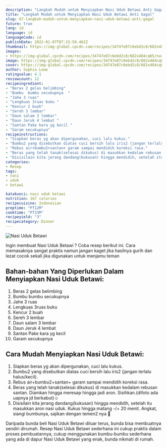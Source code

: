 ```yaml
---
description: "Langkah Mudah untuk Menyiapkan Nasi Uduk Betawi Anti Gagal"
title: "Langkah Mudah untuk Menyiapkan Nasi Uduk Betawi Anti Gagal"
slug: 67-langkah-mudah-untuk-menyiapkan-nasi-uduk-betawi-anti-gagal
future: true
lang: id
language: id
languageCode: id
publishDate: 2022-01-07T07:15:59.462Z 
thumbnail: https://img-global.cpcdn.com/recipes/34747e87c6ebd2c8/682x484cq65/nasi-uduk-betawi-foto-resep-utama.png
images:
- https://img-global.cpcdn.com/recipes/34747e87c6ebd2c8/682x484cq65/nasi-uduk-betawi-foto-resep-utama.png
image: https://img-global.cpcdn.com/recipes/34747e87c6ebd2c8/682x484cq65/nasi-uduk-betawi-foto-resep-utama.png
cover: https://img-global.cpcdn.com/recipes/34747e87c6ebd2c8/682x484cq65/nasi-uduk-betawi-foto-resep-utama.png
author: Sophia Lowe
ratingvalue: 4.1
reviewcount: 12
recipeingredient:
- "Beras 2 gelas belimbing"
- "Bumbu  bumbu secukupnya  "
- "Jahe 3 ruas"
- "Lengkuas 3ruas buku "
- "Kencur 2 buah"
- "Sereh 3 lembar"
- "Daun salam 3 lembar"
- "Daun Jeruk 4 lembat "
- "Santan Pake kara yg kecil "
- "Garam secukupnya"
recipeinstructions:
- "Siapkan beras yg akan dipergunakan, cuci lalu kukus."
- "Bumbu2 yang disebutkan diatas cuci bersih lalu iris2 (jangan terlalu halus/kecil)."
- "Rebus air+bumbu2+santan+ garam sampai mendidih koreksi rasa."
- "Beras yang telah tanak(selesai dikukus) di masukkan kedalam rebusan santan. Diamkan hingga meresap hingga jadi aron. Sisihkan.(difoto ada uapnya jd berkabut)☺"
- "Disisilain kita jerang dandang(kukusan) hingga mendidih, setelah itu masukkan aron nasi uduk. Kukus hingga matang -/+ 20 menit. Angkat, siangi bumbunya, sajikan dengan temen2 nya 🤤"
categories:
- Resep
tags:
- nasi
- uduk
- betawi

katakunci: nasi uduk betawi 
nutrition: 167 calories
recipecuisine: Indonesian
preptime: "PT12M"
cooktime: "PT33M"
recipeyield: "3"
recipecategory: Dinner
---
```



![Nasi Uduk Betawi](https://img-global.cpcdn.com/recipes/34747e87c6ebd2c8/682x484cq65/nasi-uduk-betawi-foto-resep-utama.png)

Ingin membuat Nasi Uduk Betawi ? Coba resep berikut ini. Cara memasaknya sangat praktis namun jangan kaget jika hasilnya gurih dan lezat cocok sekali jika digunakan untuk menjamu teman

<!--inarticleads1-->

## Bahan-bahan Yang Diperlukan Dalam Menyiapkan Nasi Uduk Betawi:

1. Beras 2 gelas belimbing
1. Bumbu  bumbu secukupnya  
1. Jahe 3 ruas
1. Lengkuas 3ruas buku 
1. Kencur 2 buah
1. Sereh 3 lembar
1. Daun salam 3 lembar
1. Daun Jeruk 4 lembat 
1. Santan Pake kara yg kecil 
1. Garam secukupnya



<!--inarticleads2-->

## Cara Mudah Menyiapkan Nasi Uduk Betawi:

1. Siapkan beras yg akan dipergunakan, cuci lalu kukus.
1. Bumbu2 yang disebutkan diatas cuci bersih lalu iris2 (jangan terlalu halus/kecil).
1. Rebus air+bumbu2+santan+ garam sampai mendidih koreksi rasa.
1. Beras yang telah tanak(selesai dikukus) di masukkan kedalam rebusan santan. Diamkan hingga meresap hingga jadi aron. Sisihkan.(difoto ada uapnya jd berkabut)☺
1. Disisilain kita jerang dandang(kukusan) hingga mendidih, setelah itu masukkan aron nasi uduk. Kukus hingga matang -/+ 20 menit. Angkat, siangi bumbunya, sajikan dengan temen2 nya 🤤




Daripada bunda beli  Nasi Uduk Betawi  diluar terus, bunda  bisa membuatnya sendiri dirumah. Resep  Nasi Uduk Betawi  sederhana ini cukup praktis dalam proses pembuatannya, cukup menggunakan bumbu-bumbu sederhana yang ada di dapur  Nasi Uduk Betawi  yang enak, bunda nikmati di rumah.
